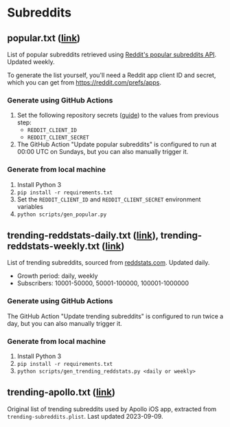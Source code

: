 # Subreddits

## popular.txt ([link](https://jeffreyca.github.io/subreddits/popular.txt))
List of popular subreddits retrieved using [Reddit's popular subreddits API](https://www.reddit.com/dev/api/#GET_subreddits_{where}). Updated weekly.

To generate the list yourself, you'll need a Reddit app client ID and secret, which you can get from https://reddit.com/prefs/apps.

### Generate using GitHub Actions
1. Set the following repository secrets ([guide](https://docs.github.com/en/actions/security-for-github-actions/security-guides/using-secrets-in-github-actions#creating-secrets-for-a-repository)) to the values from previous step:
    - `REDDIT_CLIENT_ID`
    - `REDDIT_CLIENT_SECRET`
2. The GitHub Action "Update popular subreddits" is configured to run at 00:00 UTC on Sundays, but you can also manually trigger it.

### Generate from local machine
1. Install Python 3
2. `pip install -r requirements.txt`
3. Set the `REDDIT_CLIENT_ID` and `REDDIT_CLIENT_SECRET` environment variables
4. `python scripts/gen_popular.py`

## trending-reddstats-daily.txt ([link](https://jeffreyca.github.io/subreddits/trending-reddstats-daily.txt)), trending-reddstats-weekly.txt ([link](https://jeffreyca.github.io/subreddits/trending-reddstats-weekly.txt))
List of trending subreddits, sourced from [reddstats.com](https://reddstats.com/ranking/relative?over18=False&period=daily&subscriber_classification=50001-100000). Updated daily.

* Growth period: daily, weekly
* Subscribers: 10001-50000, 50001-100000, 100001-1000000

### Generate using GitHub Actions
The GitHub Action "Update trending subreddits" is configured to run twice a day, but you can also manually trigger it.

### Generate from local machine
1. Install Python 3
2. `pip install -r requirements.txt`
3. `python scripts/gen_trending_reddstats.py <daily or weekly>`

## trending-apollo.txt ([link](https://jeffreyca.github.io/subreddits/trending-apollo.txt))
Original list of trending subreddits used by Apollo iOS app, extracted from `trending-subreddits.plist`. Last updated 2023-09-09.
